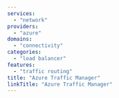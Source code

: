 ```yaml
---
services:
  - "network"
providers:
  - "azure"
domains:
  - "connectivity"
categories:
  - "load balancer"
features:
  - "traffic routing"
title: "Azure Traffic Manager"
linkTitle: "Azure Traffic Manager"
---
```

